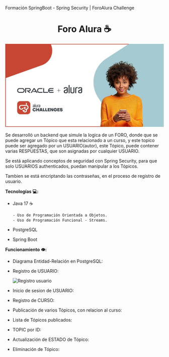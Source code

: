 Formación SpringBoot - Spring Security | ForoAlura Challenge

<h1 align="center">Foro Alura ☕</h1>

![Challenge Oracle Next Education + Alura Banner](https://raw.githubusercontent.com/4ndersiTo/literAlura/main/img_readme/portada_alura.jpg)

Se desarrolló un backend que simule la logica de un FORO, donde que se puede agregar un Tópico que esta relacionado a un curso, y este topico puede ser agregado por un USUARIO(autor), este Tópico, puede contener varias RESPUESTAS, que son asignadas por cualquier USUARIO.

Se está aplicando conceptos de seguridad con Spring Security, para que solo USUARIOS authenticados, puedan manipular a los Tópicos.

Tambien se está encriptando las contraseñas, en el proceso de registro de usuario.

**Tecnologías 💻:**

   - Java 17 ☕

         - Uso de Programación Orientada a Objetos.
         - Uso de Programación Funcional - Streams.
   - PostgreSQL
   - Spring Boot

**Funcionamiento 👁️:**
   - Diagrama Entidad-Relación en PostgreSQL:
   - Registro de USUARIO:

		![Registro usuario]()

   - Inicio de sesion de USUARIO:
   - Registro de CURSO:
   - Publicación de varios Tópicos, con relacion al curso:
   - Lista de Tópicos publicados:
   - TOPIC por ID:
   - Actualización de ESTADO de Tópico:
   - Eliminación de Tópico:

	

 
